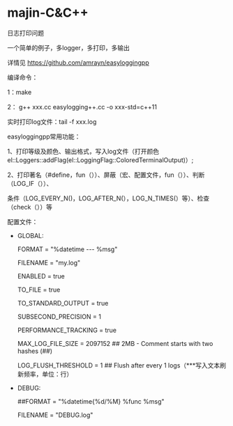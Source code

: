 # majin-C&C++

日志打印问题

一个简单的例子，多logger，多打印，多输出

详情见 https://github.com/amrayn/easyloggingpp

编译命令：

1：make

2： g++ xxx.cc easylogging++.cc -o xxx-std=c++11

实时打印log文件：tail -f xxx.log

easyloggingpp常用功能：

1、打印等级及颜色、输出格式，写入log文件（打开颜色el::Loggers::addFlag(el::LoggingFlag::ColoredTerminalOutput)）;

2、打印著名（#define，fun（））、屏蔽（宏、配置文件，fun（））、判断（LOG_IF（））、

条件（LOG_EVERY_N()，LOG_AFTER_N(），LOG_N_TIMES(）等）、检查（check（））等


配置文件：

* GLOBAL:

   FORMAT               =  "%datetime --- %msg"
   
   FILENAME             =  "my.log"
   
   ENABLED              =  true
   
   TO_FILE              =  true
   
   TO_STANDARD_OUTPUT   =  true
   
   SUBSECOND_PRECISION  =  1
   
   PERFORMANCE_TRACKING =  true
   
   MAX_LOG_FILE_SIZE    =  2097152 ## 2MB - Comment starts with two hashes (##)
   
   LOG_FLUSH_THRESHOLD  =  1 ## Flush after every 1 logs（***写入文本刷新频率，单位：行）
   
* DEBUG:

   ##FORMAT               = "%datetime{%d/%M} %func %msg"
   
   FILENAME             =  "DEBUG.log"
